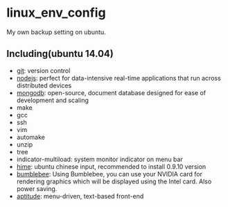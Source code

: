 # linux_env_config
My own backup setting on ubuntu.

## Including(ubuntu 14.04)
* [git](https://git-scm.com/):  version control
* [nodejs](https://nodejs.org/):  perfect for data-intensive real-time applications that run across distributed devices
* [mongodb](https://www.mongodb.org/):  open-source, document database designed for ease of development and scaling
* make
* gcc
* ssh
* vim
* automake
* unzip
* tree
* indicator-multiload:  system monitor indicator on menu bar
* [hime](http://goodjack.blogspot.tw/2013/08/linux-phonetic-setting.html):  ubuntu chinese input, recommended to install 0.9.10 version
* [bumblebee](https://wiki.ubuntu.com/Bumblebee):  Using Bumblebee, you can use your NVIDIA card for rendering graphics which will be displayed using the Intel card. Also power saving.
* [aptitude](https://help.ubuntu.com/lts/serverguide/aptitude.html): menu-driven, text-based front-end
